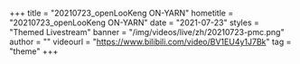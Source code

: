 +++
    title = "20210723_openLooKeng ON-YARN"
    hometitle = "20210723_openLooKeng ON-YARN"
    date = "2021-07-23"
    styles = "Themed Livestream"
    banner = "/img/videos/live/zh/20210723-pmc.png"
    author = ""
    videourl = "https://www.bilibili.com/video/BV1EU4y1J7Bk" 
    tag = "theme"
+++